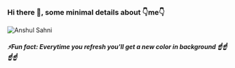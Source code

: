 ### Hi there 👋, some minimal details about 👇me👇


![Anshul Sahni](http://welcome-image.herokuapp.com/ping?provider=github&user_id=anshulsahni)


##### ⚡*Fun fact: Everytime you refresh you'll get a new color in background* ☝️☝️☝️☝️

<!--
**anshulsahni/anshulsahni** is a ✨ _special_ ✨ repository because its `README.md` (this file) appears on your GitHub profile.

Here are some ideas to get you started:

- 🔭 I’m currently working on ...
- 🌱 I’m currently learning ...
- 👯 I’m looking to collaborate on ...
- 🤔 I’m looking for help with ...
- 💬 Ask me about ...
- 📫 How to reach me: ...
- 😄 Pronouns: ...
-
-->
